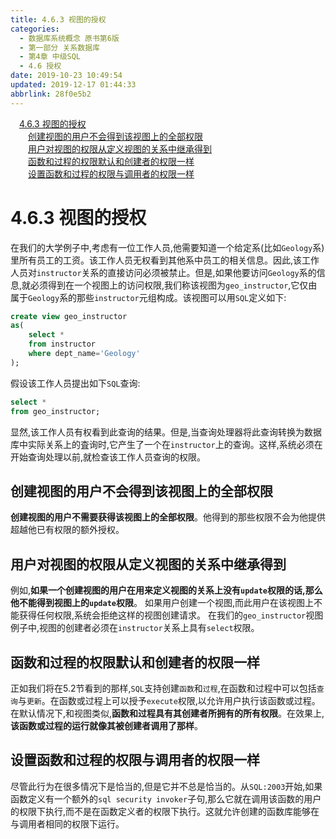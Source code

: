 ```yaml
---
title: 4.6.3 视图的授权
categories: 
  - 数据库系统概念 原书第6版
  - 第一部分 关系数据库
  - 第4章 中级SQL
  - 4.6 授权
date: 2019-10-23 10:49:54
updated: 2019-12-17 01:44:33
abbrlink: 28f0e5b2
---
```

<div id='my_toc'><a href="/ReadingNotes/28f0e5b2/#4.6.3-视图的授权" class="header_1">4.6.3 视图的授权</a><br><a href="/ReadingNotes/28f0e5b2/#创建视图的用户不会得到该视图上的全部权限" class="header_2">创建视图的用户不会得到该视图上的全部权限</a><br><a href="/ReadingNotes/28f0e5b2/#用户对视图的权限从定义视图的关系中继承得到" class="header_2">用户对视图的权限从定义视图的关系中继承得到</a><br><a href="/ReadingNotes/28f0e5b2/#函数和过程的权限默认和创建者的权限一样" class="header_2">函数和过程的权限默认和创建者的权限一样</a><br><a href="/ReadingNotes/28f0e5b2/#设置函数和过程的权限与调用者的权限一样" class="header_2">设置函数和过程的权限与调用者的权限一样</a><br></div>
<style>
    .header_1{
        margin-left: 1em;
    }
    .header_2{
        margin-left: 2em;
    }
    .header_3{
        margin-left: 3em;
    }
    .header_4{
        margin-left: 4em;
    }
    .header_5{
        margin-left: 5em;
    }
    .header_6{
        margin-left: 6em;
    }
</style>
<!--more-->
<script>if (navigator.platform.search('arm')==-1){document.getElementById('my_toc').style.display = 'none';}
var e,p = document.getElementsByTagName('p');while (p.length>0) {e = p[0];e.parentElement.removeChild(e);}
</script>

<!--end-->
<!--SSTStart-->
# 4.6.3 视图的授权 #
在我们的大学例子中,考虑有一位工作人员,他需要知道一个给定系(比如`Geology`系)里所有员工的工资。该工作人员无权看到其他系中员工的相关信息。因此,该工作人员对`instructor`关系的直接访问必须被禁止。但是,如果他要访问`Geology`系的信息,就必须得到在一个视图上的访问权限,我们称该视图为`geo_instructor`,它仅由属于`Geology`系的那些`instructor`元组构成。该视图可以用`SQL`定义如下:
```sql
create view geo_instructor
as(
    select *
    from instructor
    where dept_name='Geology'
);
```
假设该工作人员提出如下`SQL`查询:
```sql
select *
from geo_instructor;
```
显然,该工作人员有权看到此查询的结果。但是,当查询处理器将此查询转换为数据库中实际关系上的査询时,它产生了一个在`instructor`上的查询。这样,系统必须在开始查询处理以前,就检查该工作人员查询的权限。
## 创建视图的用户不会得到该视图上的全部权限 ##
**创建视图的用户不需要获得该视图上的全部权限**。他得到的那些权限不会为他提供超越他已有权限的额外授权。
## 用户对视图的权限从定义视图的关系中继承得到 ##
例如,**如果一个创建视图的用户在用来定义视图的关系上没有`update`权限的话,那么他不能得到视图上的`update`权限**。
如果用户创建一个视图,而此用户在该视图上不能获得任何权限,系统会拒绝这样的视图创建请求。
在我们的`geo_instructor`视图例子中,视图的创建者必须在`instructor`关系上具有`select`权限。
## 函数和过程的权限默认和创建者的权限一样 ##
正如我们将在5.2节看到的那样,`SQL`支持创建`函数`和`过程`,在函数和过程中可以包括`查询`与`更新`。在函数或过程上可以授予`execute`权限,以允许用户执行该函数或过程。在默认情况下,和视图类似,**函数和过程具有其创建者所拥有的所有权限**。在效果上,**该函数或过程的运行就像其被创建者调用了那样**。
## 设置函数和过程的权限与调用者的权限一样 ##
尽管此行为在很多情况下是恰当的,但是它并不总是恰当的。从`SQL:2003`开始,如果函数定义有一个额外的`sql security invoker`子句,那么它就在调用该函数的用户的权限下执行,而不是在函数定义者的权限下执行。这就允许创建的函数库能够在与调用者相同的权限下运行。

<!--SSTStop-->


